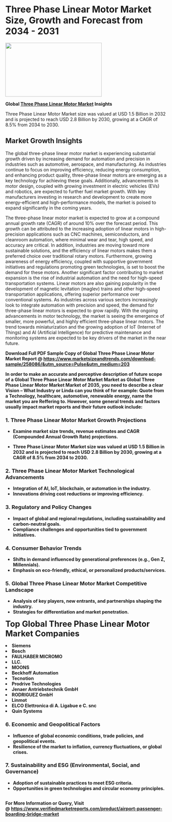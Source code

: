 <H1>Three Phase Linear Motor Market Size, Growth and Forecast from 2034 - 2031</H1><img class="aligncenter size-medium wp-image-584254" src="https://thirdeyenews.in/wp-content/uploads/2034/09/Global-Market-Research-300x168.jpeg" alt="" width="300" height="168" /><p><strong>Global&nbsp;<a href="https://www.marketsizeandtrends.com/download-sample/258086/&amp;utm_source=Pulse&amp;utm_medium=203">Three Phase Linear Motor Market</a> Insights</strong></p><p>Three Phase Linear Motor Market size was valued at USD 1.5 Billion in 2032 and is projected to reach USD 2.8 Billion by 2030, growing at a CAGR of 8.5% from 2034 to 2030.</p><p><h2>Market Growth Insights</h2> <p>The global three-phase linear motor market is experiencing substantial growth driven by increasing demand for automation and precision in industries such as automotive, aerospace, and manufacturing. As industries continue to focus on improving efficiency, reducing energy consumption, and enhancing product quality, three-phase linear motors are emerging as a key technology for achieving these goals. Additionally, advancements in motor design, coupled with growing investment in electric vehicles (EVs) and robotics, are expected to further fuel market growth. With key manufacturers investing in research and development to create more energy-efficient and high-performance models, the market is poised to expand significantly in the coming years.</p> <p><strong></strong></p> <p>The three-phase linear motor market is expected to grow at a compound annual growth rate (CAGR) of around 10% over the forecast period. This growth can be attributed to the increasing adoption of linear motors in high-precision applications such as CNC machines, semiconductors, and cleanroom automation, where minimal wear and tear, high speed, and accuracy are critical. In addition, industries are moving toward more sustainable solutions, and the efficiency of linear motors makes them a preferred choice over traditional rotary motors. Furthermore, growing awareness of energy efficiency, coupled with supportive government initiatives and regulations promoting green technologies, is set to boost the demand for these motors. Another significant factor contributing to market expansion is the rise of industrial automation and the need for high-speed transportation systems. Linear motors are also gaining popularity in the development of magnetic levitation (maglev) trains and other high-speed transportation applications, offering superior performance over conventional systems. As industries across various sectors increasingly look to integrate automation with precision and speed, the demand for three-phase linear motors is expected to grow rapidly. With the ongoing advancements in motor technology, the market is seeing the emergence of smaller, more powerful, and highly efficient three-phase linear motors. The trend towards miniaturization and the growing adoption of IoT (Internet of Things) and AI (Artificial Intelligence) for predictive maintenance and monitoring systems are expected to be key drivers of the market in the near future. <p><strong></p><p><span class=""><strong>Download Full PDF Sample Copy of Global Three Phase Linear Motor Market Report</strong> @ <a href="https://www.marketsizeandtrends.com/download-sample/258086/&amp;utm_source=Pulse&amp;utm_medium=203" target="_blank">https://www.marketsizeandtrends.com/download-sample/258086/&amp;utm_source=Pulse&amp;utm_medium=203</a></span></p><p>In order to make an accurate and perceptive description of future scope of a Global&nbsp;Three Phase Linear Motor Market Market as Global&nbsp;Three Phase Linear Motor Market Market of 2035, you need to describe a clear Vision &ndash; What Industry or Linda can you think of for example: Quote from a Technology, healthcare, automotive, renewable energy, name the market you are Reffering to. However, some general trends and factors usually impact market reports and their future outlook include:</p><h3>1.&nbsp;<strong>Three Phase Linear Motor Market Growth Projections</strong></h3><ul><li>Examine market size trends, revenue estimates and CAGR (Compounded Annual Growth Rate) projections.</li><li><p>Three Phase Linear Motor Market size was valued at USD 1.5 Billion in 2032 and is projected to reach USD 2.8 Billion by 2030, growing at a CAGR of 8.5% from 2034 to 2030.</p></li></ul><h3>2.&nbsp;<strong>Three Phase Linear Motor Market Technological Advancements</strong></h3><ul><li>Integration of AI, IoT, blockchain, or automation in the industry.</li><li>Innovations driving cost reductions or improving efficiency.</li></ul><h3>3.&nbsp;<strong>Regulatory and Policy Changes</strong></h3><ul><li>Impact of global and regional regulations, including sustainability and carbon-neutral goals.</li><li>Compliance challenges and opportunities tied to government initiatives.</li></ul><h3>4.&nbsp;<strong>Consumer Behavior Trends</strong></h3><ul><li>Shifts in demand influenced by generational preferences (e.g., Gen Z, Millennials).</li><li>Emphasis on eco-friendly, ethical, or personalized products/services.</li></ul><h3>5.&nbsp;<strong>Global Three Phase Linear Motor Market Competitive Landscape</strong></h3><ul><li>Analysis of key players, new entrants, and partnerships shaping the industry.</li><li>Strategies for differentiation and market penetration.</li></ul><p data-pm-slice="1 1 []"><span style="color: inherit; font-family: inherit; font-size: 25px;">Top Global Three Phase Linear Motor Market Companies</span></p><div class="" data-test-id=""><p><li>Siemens</li><li> Bosch</li><li> FAULHABER MICROMO</li><li> LLC.</li><li> MOONS</li><li> Beckhoff Automation</li><li> Tecnotion</li><li> Prodrive Technologies</li><li> Jenaer Antriebstechnik GmbH</li><li> RODRIGUEZ GmbH</li><li> Linmot</li><li> ELCO Elettronica di A. Ligabue e C. snc</li><li> Quin Systems</li></p></div><h3>6.&nbsp;<strong>Economic and Geopolitical Factors</strong></h3><ul><li>Influence of global economic conditions, trade policies, and geopolitical events.</li><li>Resilience of the market to inflation, currency fluctuations, or global crises.</li></ul><h3>7.&nbsp;<strong>Sustainability and ESG (Environmental, Social, and Governance)</strong></h3><ul><li>Adoption of sustainable practices to meet ESG criteria.</li><li>Opportunities in green technologies and circular economy principles.</li></ul><h2><strong style="font-size: 14px;">For More Information or Query, Visit @&nbsp;</strong><a style="background-color: #ffffff; font-size: 14px;" href="https://www.marketsizeandtrends.com/report/three-phase-linear-motor-market/" target="_blank">https://www.verifiedmarketreports.com/product/airport-passenger-boarding-bridge-market</a></h2>
